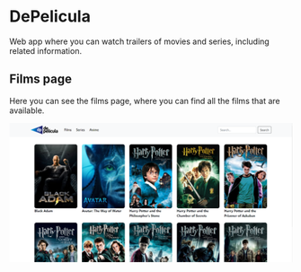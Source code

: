 # DePelicula
Web app where you can watch trailers of movies and series, including related information.

## Films page
Here you can see the films page, where you can find all the films that are available.

<kbd> <img src="images/FilmsProjectF1.png?raw=true" /> </kbd>
